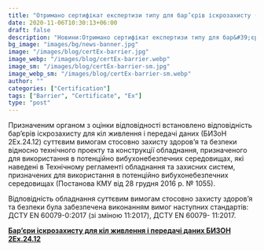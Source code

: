 ```yaml
---
title: "Отримано сертифікат експертизи типу для бар’єрів іскрозахисту (Модуль B)"
date: 2020-11-06T10:30:13+06:00
draft: false
description: "Новини:Отримано сертифікат експертизи типу для бар&#39;єрів іскрозахисту (Модуль B)"
bg_image: "images/bg/news-banner.jpg"
image: "/images/blog/certEx-barrier.jpg"
image_webp: "/images/blog/certEx-barrier.webp"
image_sm: "/images/blog/certEx-barrier-sm.jpg"
image_webp_sm: "/images/blog/certEx-barrier-sm.webp"
author: ""
categories: ["Certification"]
tags: ["Barrier", "Certificate", "Ex"]
type: "post"
---
```



Призначеним органом з оцінки відповідності встановлено відповідність бар’єрів іскрозахисту для кіл живлення і передачі даних (БИЗоН 2Ex.24.12) суттєвим вимогам стосовно захисту здоров’я та безпеки відносно технічного проекту та конструкції обладнання, призначеного для використання в потенційно вибухонебезпечних середовищах, які наведені в Технічному регламенті обладнання та захисних систем, призначених для використання в потенційно вибухонебезпечних середовищах (Постанова КМУ від 28 грудня 2016 р. № 1055).

Відповідність обладнання суттєвим вимогам стосовно захисту здоров’я та безпеки була забезпечена виконанням вимог наступних стандартів: ДСТУ EN 60079-0:2017 (зі зміною 11:2017), ДСТУ EN 60079- 11:2017.

**[Бар’єри іскрозахисту для кіл живлення і передачі даних БИЗОН 2Ex.24.12](/is-barrier/)**